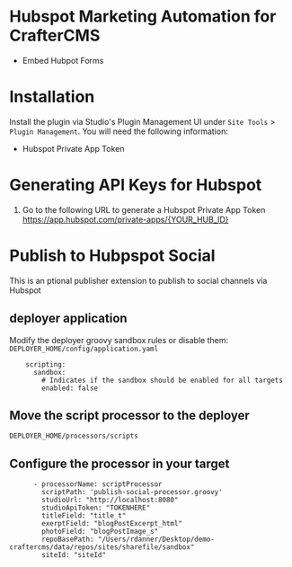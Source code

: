 # Hubspot Marketing Automation for CrafterCMS

- Embed Hubpot Forms

# Installation

Install the plugin via Studio's Plugin Management UI under `Site Tools` > `Plugin Management`.
You will need the following information:
- Hubspot Private App Token 

# Generating API Keys for Hubspot

1. Go to the following URL to generate a Hubspot Private App Token 
https://app.hubspot.com/private-apps/{YOUR_HUB_ID}

# Publish to Hubpspot Social
This is an ptional publisher extension to publish to social channels via Hubspot

## deployer application
Modify the deployer groovy sandbox rules or disable them: `DEPLOYER_HOME/config/application.yaml`
```
    scripting:
      sandbox:
        # Indicates if the sandbox should be enabled for all targets
        enabled: false
```
## Move the script processor to the deployer
`DEPLOYER_HOME/processors/scripts`

## Configure the processor in your target
```
      - processorName: scriptProcessor
        scriptPath: 'publish-social-processor.groovy'
        studioUrl: "http://localhost:8080"
        studioApiToken: "TOKENHERE"
        titleField: "title_t"
        exerptField: "blogPostExcerpt_html"
        photoField: "blogPostImage_s"
        repoBasePath: "/Users/rdanner/Desktop/demo-craftercms/data/repos/sites/sharefile/sandbox"
        siteId: "siteId"
```
